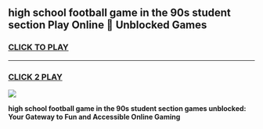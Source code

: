 
## high school football game in the 90s student section Play Online 👋 Unblocked Games
<h3>
<a href="https://news.freeplayer.one?title=high_school_football_game_in_the_90s_student_section&ref=17GH">CLICK TO PLAY</a></h3>
<hr>

<h3>
<a href="https://news.freeplayer.one?title=high_school_football_game_in_the_90s_student_section&ref=17GH">CLICK 2 PLAY</a>
  
</h3>

<a href="https://news.freeplayer.one?title=high_school_football_game_in_the_90s_student_section&ref=17GH/"><img src="https://clearcache.store/games.png"></a>


**high school football game in the 90s student section games unblocked: Your Gateway to Fun and Accessible Online Gaming**
